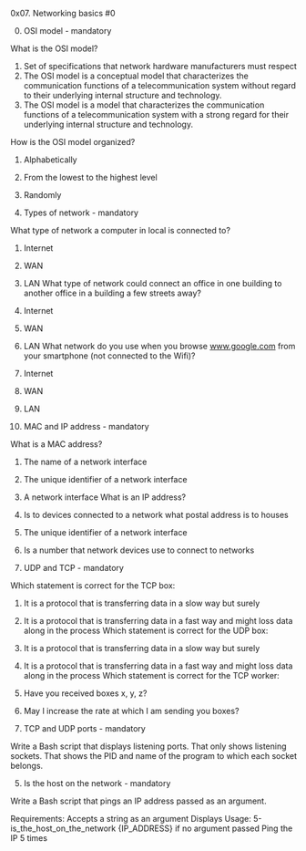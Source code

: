 0x07. Networking basics #0

0. OSI model - mandatory

What is the OSI model?
1. Set of specifications that network hardware manufacturers must respect
2. The OSI model is a conceptual model that characterizes the communication functions of a telecommunication system without regard to their underlying internal structure and technology.
3. The OSI model is a model that characterizes the communication functions of a telecommunication system with a strong regard for their underlying internal structure and technology.

How is the OSI model organized?
1. Alphabetically
2. From the lowest to the highest level
3. Randomly

1. Types of network - mandatory

What type of network a computer in local is connected to?
1. Internet
2. WAN
3. LAN
What type of network could connect an office in one building to another office in a building a few streets away?
1. Internet
2. WAN
3. LAN
What network do you use when you browse www.google.com from your smartphone (not connected to the Wifi)?
1. Internet
2. WAN
3. LAN

2. MAC and IP address - mandatory

What is a MAC address?
1. The name of a network interface
2. The unique identifier of a network interface
2. A network interface
What is an IP address?
1. Is to devices connected to a network what postal address is to houses
2. The unique identifier of a network interface
3. Is a number that network devices use to connect to networks

3. UDP and TCP - mandatory

Which statement is correct for the TCP box:
1. It is a protocol that is transferring data in a slow way but surely
2. It is a protocol that is transferring data in a fast way and might loss data along in the process
Which statement is correct for the UDP box:
1. It is a protocol that is transferring data in a slow way but surely
2. It is a protocol that is transferring data in a fast way and might loss data along in the process
Which statement is correct for the TCP worker:
1. Have you received boxes x, y, z?
2. May I increase the rate at which I am sending you boxes?

4. TCP and UDP ports - mandatory

Write a Bash script that displays listening ports.
That only shows listening sockets.
That shows the PID and name of the program to which each socket belongs.

5. Is the host on the network - mandatory

Write a Bash script that pings an IP address passed as an argument.

Requirements:
Accepts a string as an argument
Displays Usage: 5-is_the_host_on_the_network {IP_ADDRESS} if no argument passed
Ping the IP 5 times
